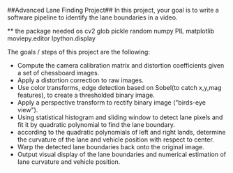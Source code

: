 

##Advanced Lane Finding Project##
	In this project, your goal is to write a software pipeline to identify the lane boundaries in a video.  

** the package needed
os
cv2
glob
pickle
random
numpy
PIL
matplotlib
moviepy.editor
Ipython.display

The goals / steps of this project are the following:

* Compute the camera calibration matrix and distortion coefficients given a set of chessboard images.
* Apply a distortion correction to raw images.
* Use color transforms, edge detection based on Sobel(to catch x,y,mag features), to create a thresholded binary image.
* Apply a perspective transform to rectify binary image ("birds-eye view").
* Using statistical histogram and sliding window to detect lane pixels and fit it by quadratic polynomial to find the lane boundary.
* according to the quadratic polynomials of left and right lands, determine the curvature of the lane and vehicle position with respect to center.
* Warp the detected lane boundaries back onto the original image.
* Output visual display of the lane boundaries and numerical estimation of lane curvature and vehicle position.

